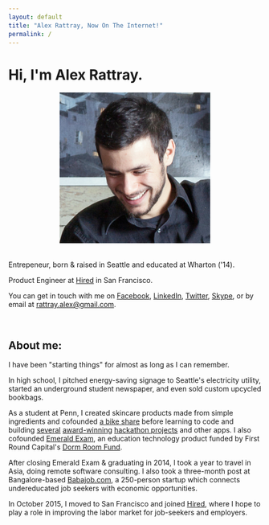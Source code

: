 ```yaml
---
layout: default
title: "Alex Rattray, Now On The Internet!"
permalink: /
---
```


<h1 class='page-header'>
  Hi, I'm Alex Rattray.
</h1>

<div class="row">

  <div class="col-sm-4">
    <center>
      <img class="img-thumbnail"
        style="max-height: 300px;"
        src="/images/alex.jpg"
      />
      <div class="visible-xs">
        <br />
      </div>
    </center>
  </div>

  <div class="col-sm-8">
    <p class="lead">
      Entrepeneur, born &amp; raised in Seattle and educated at Wharton ('14).
    </p>
    <p class="lead">
      Product Engineer at <a href="http://hired.com">Hired</a> in San Francisco.
    </p>
    <p>
      You can get in touch with me on
      <a href="http://facebook.com/rattray.alex">Facebook</a>,
      <a href="http://linkedin.com/in/alexrattray">LinkedIn</a>,
      <a href="http://twitter.com/RattrayAlex">Twitter</a>,
      <a href="skype:rattrayalex" title="rattrayalex">Skype</a>,
      or by email at
      <a href="mailto:rattray.alex+.com@gmail.com">rattray.alex@gmail.com</a>.
    </p>
  </div>

</div>

<br>

<h2 class="page-header">About me:</h2>
<p class="lead">
  I have been "starting things" for almost as long as I can remember.
</p>
<p class="lead">
  In high school,
  I pitched energy-saving signage to Seattle's electricity utility,
  started an underground student newspaper,
  and even sold custom upcycled bookbags.
</p>
<p class="lead">
  As a student at Penn,
  I created skincare products made from simple ingredients and
  cofounded <a href="http://penncycle.org">a bike share</a>
  before learning to code and
  building 
  <a href="http://coursegrapher.com">several</a> 
  <a href="http://histography.com">award-winning</a> 
  <a href="pando.com/2013/01/22/meet-musical-toilet-the-latest-innovation-in-the-connected-bathroom/">hackathon projects</a>
  and other apps. I also cofounded
  <a href="http://emeraldexam.com">Emerald Exam</a>,
  an education technology product funded by
  First Round Capital's
  <a href="http://dormroomfund.com">Dorm Room Fund</a>.
</p>
<p class="lead">
  After closing Emerald Exam &amp; graduating in 2014, 
  I took a year to travel in Asia,
  doing remote software consulting.
  I also took a three-month post at
  Bangalore-based
  <a href="http://babajob.com">Babajob.com</a>, 
  a 250-person startup
  which connects undereducated job seekers 
  with economic opportunities.
</p>
<p class="lead">
  In October 2015, I moved to San Francisco and joined 
  <a href="http://hired.com">Hired</a>, 
  where I hope to play a role in improving the labor market
  for job-seekers and employers.
</p>

